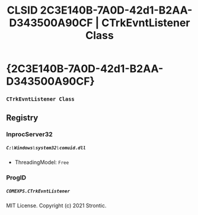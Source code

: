 ﻿---
title: "CLSID 2C3E140B-7A0D-42d1-B2AA-D343500A90CF | CTrkEvntListener Class"
excerpt: What is COM-Object CLSID 2C3E140B-7A0D-42d1-B2AA-D343500A90CF?
---

# {2C3E140B-7A0D-42d1-B2AA-D343500A90CF}

### `CTrkEvntListener Class`

## Registry


### InprocServer32

##### `C:\Windows\system32\comuid.dll`
* ThreadingModel: `Free`

### ProgID

##### `COMEXPS.CTrkEvntListener`

MIT License. Copyright (c) 2021 Strontic.


